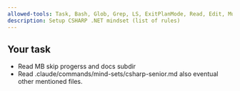 ```yaml
---
allowed-tools: Task, Bash, Glob, Grep, LS, ExitPlanMode, Read, Edit, MultiEdit, Write, NotebookRead, NotebookEdit, WebFetch, TodoWrite, WebSearch, mcp__zen__chat, mcp__zen__thinkdeep, mcp__zen__planner, mcp__zen__consensus, mcp__zen__codereview, mcp__zen__precommit, mcp__zen__debug, mcp__zen__secaudit, mcp__zen__docgen, mcp__zen__analyze, mcp__zen__refactor, mcp__zen__tracer, mcp__zen__testgen, mcp__zen__challenge, mcp__zen__listmodels, mcp__zen__version, mcp__brave-search__brave_web_search, mcp__brave-search__brave_local_search, mcp__sequential-thinking__sequentialthinking, mcp__context7__resolve-library-id, mcp__context7__get-library-docs, ListMcpResourcesTool, ReadMcpResourceTool, mcp__vs-mcp__GetDocumentOutline, mcp__vs-mcp__FindSymbols, mcp__vs-mcp__GetSymbolAtLocation, mcp__vs-mcp__FindSymbolDefinition, mcp__vs-mcp__ExecuteCommand, mcp__vs-mcp__GetProjectReferences, mcp__vs-mcp__GetMethodCalls, mcp__vs-mcp__CheckSelection, mcp__vs-mcp__FindSymbolUsages, mcp__vs-mcp__GetActiveFile, mcp__vs-mcp__ExecuteAsyncTest, mcp__vs-mcp__GetSelection, mcp__vs-mcp__GetSolutionTree, mcp__vs-mcp__GetInheritance, mcp__vs-mcp__TranslatePath, mcp__vs-mcp__GetMethodCallers, mcp__lmt__validateMermaidDiagram, mcp__cvm__load, mcp__cvm__loadFile, mcp__cvm__start, mcp__cvm__getTask, mcp__cvm__submitTask, mcp__cvm__status, mcp__cvm__list_executions, mcp__cvm__get_execution, mcp__cvm__set_current, mcp__cvm__delete_execution, mcp__cvm__list_programs, mcp__cvm__delete_program, mcp__cvm__restart
description: Setup CSHARP .NET mindset (list of rules)
---
```


## Your task

- Read MB skip progerss and docs subdir
- Read .claude/commands/mind-sets/csharp-senior.md also eventual other mentioned files.